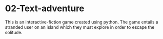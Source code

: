 # 02-Text-adventure
This is an interactive-fiction game created using python. The game entails a stranded user on an island which they must explore in order to escape the solitude. 
